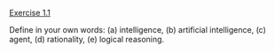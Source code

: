 [Exercise 1.1](ex_1/)

Define in your own words: (a) intelligence, (b) artificial intelligence,
(c) agent, (d) rationality, (e) logical reasoning.